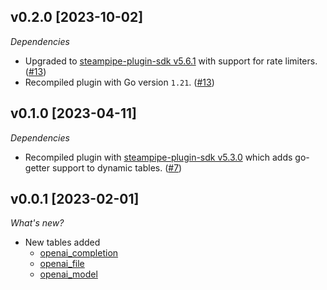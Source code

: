 ## v0.2.0 [2023-10-02]

_Dependencies_

- Upgraded to [steampipe-plugin-sdk v5.6.1](https://github.com/turbot/steampipe-plugin-sdk/blob/main/CHANGELOG.md#v561-2023-09-29) with support for rate limiters. ([#13](https://github.com/turbot/steampipe-plugin-openai/pull/13))
- Recompiled plugin with Go version `1.21`. ([#13](https://github.com/turbot/steampipe-plugin-openai/pull/13))

## v0.1.0 [2023-04-11]

_Dependencies_

- Recompiled plugin with [steampipe-plugin-sdk v5.3.0](https://github.com/turbot/steampipe-plugin-sdk/blob/main/CHANGELOG.md#v530-2023-03-16) which adds go-getter support to dynamic tables. ([#7](https://github.com/turbot/steampipe-plugin-openai/pull/7))

## v0.0.1 [2023-02-01]

_What's new?_

- New tables added
  - [openai_completion](https://hub.steampipe.io/plugins/turbot/openai/tables/openai_completion)
  - [openai_file](https://hub.steampipe.io/plugins/turbot/openai/tables/openai_file)
  - [openai_model](https://hub.steampipe.io/plugins/turbot/openai/tables/openai_model)
